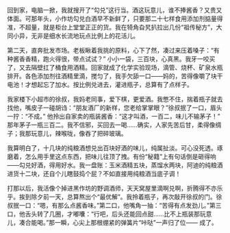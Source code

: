 回到家，电脑一掀，我就搜开了“勾兑”这行当。酒这玩意儿，谁不捧酱香？又贵又体面。可那年头，小作坊勾兑白酒早不新鲜了，只要那二十七样食用添加剂掂量得准，不超量，就是柜台上堂堂正正的货。我在犄角旮旯扒拉出几份“祖传秘方”，大同小异，无非是细水长流地玩点比例上的花活儿。

第二天，直奔批发市场。老板瞅着我挑的原料，心下了然，凑过来压着嗓子：“有种酱香香精，跑火得很，带点试试？” 小小一袋，三百块，心真黑。我牙一咬买了，又去隔壁扛了桶食用酒精。回家就成了化学实验现场，滴管、烧杯、矿泉水瓶排开。各色添加剂往酒精里滴，搅匀了，我手欠舔一口——妈的，苦得像嚼了块干电池！才想起忘了加水。按比例兑进去，灌进瓶子，总算有了点样子。

我家楼下小超市的徐叔，我妈老同事，爱下棋，更爱酒。我憋不住，揣着瓶子就去找他，嘴皮子一碰胡诌：“朋友酒厂的新样，您老给掌掌眼？”徐叔抿了一口，眉头一拧：“不成。” 他拎出自家卖的瓶装酱香：“这才叫酒，一百二，味儿不输茅子！” 那年茅子一瓶三百二。我不信邪，买回去一喝……确实，人家先苦后甘，柔得像绸子；我那玩意儿，辣喉咙，像吞了把碎玻璃。

我算明白了，十几块的纯粮酒想兑出百块好酒的味儿，纯属扯淡。可心没死透。琢磨着，怎么用手里这点东西，把味儿往顶了拽。有份“秘籍”上有句话倒是砸得响——勾兑好酒，得用好水。我一盘账：玉米酒精五块，蒸馏水两块，阿迪的纯粮酒进货十二块，还自个儿瞎鼓捣个屁？不如直接用纯粮酒当底子调！

打那以后，我活像个掉进黑作坊的野调酒师，天天窝屋里滴啊兑啊，折腾得不亦乐乎。挨到除夕前一天，总算熬出个“最优解”。我拎着瓶子，再次敲开徐叔的门。徐叔抿一口：“嗯，有那么点酱香味。”第二口，他嘴角一抽：“苦得有点发劲儿。”第三口，他舌头转了几圈，才嘟囔：“行吧，后头还能回点甜……比不上瓶装那玩意儿，凑合能喝。”那一瞬，心尖上那根绷紧的弹簧片“咔哒”一声归了位—— 成了。